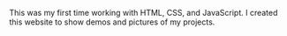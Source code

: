 This was my first time working with HTML, CSS, and JavaScript. I created this website to show demos and pictures of my projects.
